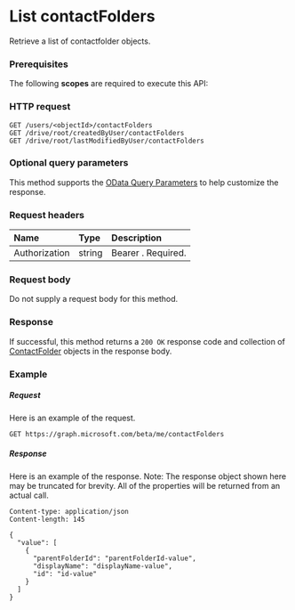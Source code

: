 # List contactFolders

Retrieve a list of contactfolder objects.
### Prerequisites
The following **scopes** are required to execute this API: 
### HTTP request
<!-- { "blockType": "ignored" } -->
```http
GET /users/<objectId>/contactFolders
GET /drive/root/createdByUser/contactFolders
GET /drive/root/lastModifiedByUser/contactFolders
```
### Optional query parameters
This method supports the [OData Query Parameters](http://graph.microsoft.io/docs/overview/query_parameters) to help customize the response.

### Request headers
| Name       | Type | Description|
|:-----------|:------|:----------|
| Authorization  | string  | Bearer <token>. Required. |

### Request body
Do not supply a request body for this method.
### Response
If successful, this method returns a `200 OK` response code and collection of [ContactFolder](../resources/contactfolder.md) objects in the response body.
### Example
##### Request
Here is an example of the request.
<!-- {
  "blockType": "request",
  "name": "get_contactfolders"
}-->
```http
GET https://graph.microsoft.com/beta/me/contactFolders
```
##### Response
Here is an example of the response. Note: The response object shown here may be truncated for brevity. All of the properties will be returned from an actual call.
<!-- {
  "blockType": "response",
  "truncated": true,
  "@odata.type": "microsoft.graph.contactfolder",
  "isCollection": true
} -->
```http
Content-type: application/json
Content-length: 145

{
  "value": [
    {
      "parentFolderId": "parentFolderId-value",
      "displayName": "displayName-value",
      "id": "id-value"
    }
  ]
}
```

<!-- uuid: 8fcb5dbc-d5aa-4681-8e31-b001d5168d79
2015-10-25 14:57:30 UTC -->
<!-- {
  "type": "#page.annotation",
  "description": "List contactFolders",
  "keywords": "",
  "section": "documentation",
  "tocPath": ""
}-->